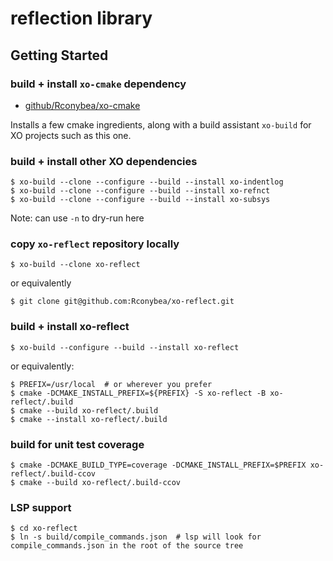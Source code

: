 # reflection library

## Getting Started

### build + install `xo-cmake` dependency

- [github/Rconybea/xo-cmake](https://github.com/Rconybea/xo-cmake)

Installs a few cmake ingredients,  along with a build assistant `xo-build` for XO projects such as this one.

### build + install other XO dependencies
```
$ xo-build --clone --configure --build --install xo-indentlog
$ xo-build --clone --configure --build --install xo-refnct
$ xo-build --clone --configure --build --install xo-subsys
```

Note: can use `-n` to dry-run here

### copy `xo-reflect` repository locally
```
$ xo-build --clone xo-reflect
```

or equivalently
```
$ git clone git@github.com:Rconybea/xo-reflect.git
```

### build + install xo-reflect
```
$ xo-build --configure --build --install xo-reflect
```

or equivalently:

```
$ PREFIX=/usr/local  # or wherever you prefer
$ cmake -DCMAKE_INSTALL_PREFIX=${PREFIX} -S xo-reflect -B xo-reflect/.build
$ cmake --build xo-reflect/.build
$ cmake --install xo-reflect/.build
```

### build for unit test coverage
```
$ cmake -DCMAKE_BUILD_TYPE=coverage -DCMAKE_INSTALL_PREFIX=$PREFIX xo-reflect/.build-ccov
$ cmake --build xo-reflect/.build-ccov
```

### LSP support
```
$ cd xo-reflect
$ ln -s build/compile_commands.json  # lsp will look for compile_commands.json in the root of the source tree
```

